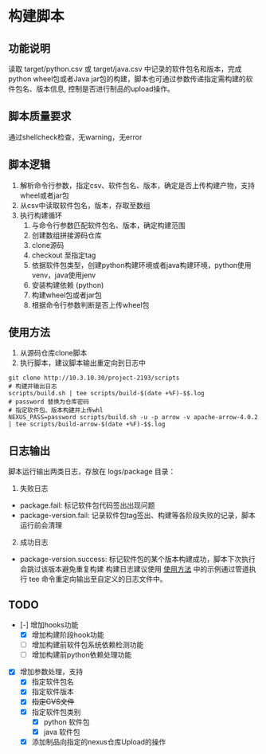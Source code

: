 # 构建脚本
## 功能说明
读取 target/python.csv 或 target/java.csv 中记录的软件包名和版本，完成python wheel包或者Java jar包的构建，脚本也可通过参数传递指定需构建的软件包名、版本信息,
控制是否进行制品的upload操作。

## 脚本质量要求
通过shellcheck检查，无warning，无error

## 脚本逻辑
1. 解析命令行参数，指定csv、软件包名、版本，确定是否上传构建产物，支持wheel或者jar包
2. 从csv中读取软件包名，版本，存取至数组
3. 执行构建循环
   1. 与命令行参数匹配软件包名、版本，确定构建范围
   2. 创建数组拼接源码仓库
   3. clone源码
   4. checkout 至指定tag
   5. 依据软件包类型，创建python构建环境或者java构建环境，python使用venv，java使用jenv
   6. 安装构建依赖 (python)
   7. 构建wheel包或者jar包
   8. 根据命令行参数判断是否上传wheel包

## 使用方法
1. 从源码仓库clone脚本
2. 执行脚本，建议脚本输出重定向到日志中
``` shell
git clone http://10.3.10.30/project-2193/scripts
# 构建并输出日志
scripts/build.sh | tee scripts/build-$(date +%F)-$$.log
# password 替换为仓库密码
# 指定软件包、版本构建并上传whl
NEXUS_PASS=password scripts/build.sh -u -p arrow -v apache-arrow-4.0.2 | tee scripts/build-arrow-$(date +%F)-$$.log
```

## 日志输出
脚本运行输出两类日志，存放在 logs/package 目录：
1. 失败日志
  - package.fail: 标记软件包代码签出出现问题
  - package-version.fail: 记录软件包tag签出、构建等各阶段失败的记录，脚本运行前会清理
2. 成功日志
  - package-version.success: 标记软件包的某个版本构建成功，脚本下次执行会跳过该版本避免重复构建
构建日志建议使用 [使用方法](#使用方法) 中的示例通过管道执行 tee 命令重定向输出至自定义的日志文件中。

## TODO
- [-] 增加hooks功能
  - [x] 增加构建阶段hook功能
  - [ ] 增加构建前软件包系统依赖检测功能
  - [ ] 增加构建前python依赖处理功能
- [x] 增加参数处理，支持
  - [x] 指定软件包名
  - [x] 指定软件版本
  - [x] ~~指定CVS文件~~
  - [x] 指定软件包类别
    - [x] python 软件包
    - [x] java 软件包
  - [x] 添加制品向指定的nexus仓库Upload的操作
